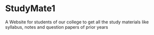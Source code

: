 # StudyMate1
A Website for students of our college to get all the study materials like syllabus, notes and question papers of prior years
